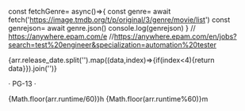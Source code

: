  const fetchGenre= async()=>{
    const genre= await fetch('https://image.tmdb.org/t/p/original/3/genre/movie/list')
    const genrejson= await genre.json()
    console.log(genrejson)
 }
 // https://anywhere.epam.com/e
//https://anywhere.epam.com/en/jobs?search=test%20engineer&specialization=automation%20tester
<p className={classes.inline} data-testid='movie-release-date'>{arr.release_date.split('').map((data,index)=>{if(index<4){return data}}).join('')}</p> · PG-13 · <p data-testid='movie-runtime' className={classes.inline}>{Math.floor(arr.runtime/60)}h {Math.floor(arr.runtime%60)}m
 